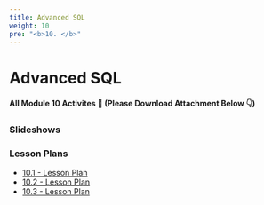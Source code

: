 ```yaml
---
title: Advanced SQL 
weight: 10
pre: "<b>10. </b>"
---
```


# Advanced SQL

#### All Module 10 Activites  📂 (Please Download Attachment Below 👇) 

### Slideshows


### Lesson Plans

* [10.1 - Lesson Plan](./activities/day-01)
* [10.2 - Lesson Plan](./activities/day-02)
* [10.3 - Lesson Plan](./activities/day-03)